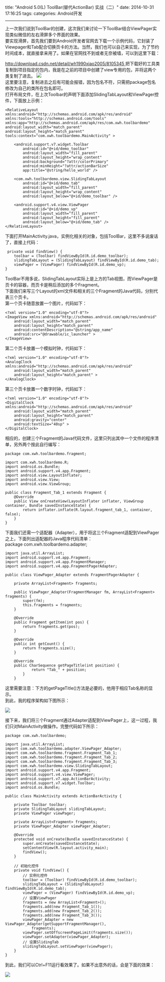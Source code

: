 title: "Android 5.0(L) ToolBar(替代ActionBar) 实战（二）"
date: 2014-10-31 17:16:25
tags:
categories: Android开发

---

上一次我们说到ToolBar的创建，这次我们来讨论一下ToolBar结合ViewPager实现类似微信的左右滑屏多个界面的效果。  
要实现滑屏，首先我们要到Android开发者官网去下载一个示例代码，它封装了Viewpager和Tab配合切换页卡的方法。当然，我们也可以自己来实现，为了节约时间成本，就直接拿来用了。如果在官网找不到或者无奈被墙，可以到这里下载：  
<!--more-->

[http://download.csdn.net/detail/wh1990xiao2005/8105345  ](http://download.csdn.net/detail/wh1990xiao2005/8105345  )
把下载好的工具类复制到项目指定的包内，我是在之前的项目中创建了view专用的包，并将这两个类复制了进去。
![](http://i.imgur.com/E4M1Y6k.png)  
这里要注意，复制进去之后有可能会报错，因为包名不符，只需把package包名修改为自己的类所在包名即可。  
打开布局文件，在上次Toolbar的声明下面添加SlidingTabLayout和ViewPager控件，下面放上示例：  

    <RelativeLayout xmlns:android="http://schemas.android.com/apk/res/android"  
   	xmlns:tools="http://schemas.android.com/tools"  
    xmlns:app="http://schemas.android.com/apk/res/com.xwh.toolbardemo"  
    android:layout_width="match_parent"  
    android:layout_height="match_parent"  
    tools:context="com.xwh.toolbardemo.MainActivity" >  
  
    	<android.support.v7.widget.Toolbar  
        	android:id="@+id/demo_toolbar"  
        	android:layout_width="fill_parent"  
        	android:layout_height="wrap_content"  
        	android:background="?attr/colorPrimary"  
        	android:minHeight="?attr/actionBarSize"  
        	app:title="@string/hello_world" />  
  
    	<com.xwh.toolbardemo.view.SlidingTabLayout  
       		android:id="@+id/demo_tab"  
        	android:layout_width="fill_parent"  
        	android:layout_height="wrap_content"  
        	android:layout_below="@+id/demo_toolbar" />  
  
    	<android.support.v4.view.ViewPager  
        	android:id="@+id/demo_vp"  
        	android:layout_width="fill_parent"  
        	android:layout_height="fill_parent"  
        	android:layout_below="@+id/demo_tab" />  
	</RelativeLayout>  

下面打开MainActivity.java，实例化相关的对象，包括ToolBar，这里不多说废话了，直接上代码：  

     private void findView() {  
        toolbar = (Toolbar) findViewById(R.id.demo_toolbar);  
        slidingTabLayout = (SlidingTabLayout) findViewById(R.id.demo_tab);  
        viewPager = (ViewPager) findViewById(R.id.demo_vp);  
    }  

ToolBar不用多说，SlidingTabLayout实际上是上方的Tab视图，而ViewPager是页卡的容器，而页卡是稍后添加的多个Fragment。  
下面我们来写三个Layout的xml文件和相关的三个Fragment的Java代码，分别代表三个页卡。  
第一个页卡随意放置一个图片，代码如下：  

    <?xml version="1.0" encoding="utf-8"?>  
	<ImageView xmlns:android="http://schemas.android.com/apk/res/android"  
    	android:layout_width="match_parent"  
   		android:layout_height="match_parent"  
    	android:contentDescription="@string/app_name"  
    	android:src="@drawable/ic_launcher" >  
	</ImageView>  

第二个页卡放置一个模拟时钟，代码如下：

    <?xml version="1.0" encoding="utf-8"?>  
	<AnalogClock xmlns:android="http://schemas.android.com/apk/res/android"  
    	android:layout_width="match_parent"  
    	android:layout_height="match_parent" >  
	</AnalogClock>  

第三个页卡放置一个数字时钟，代码如下：

    <?xml version="1.0" encoding="utf-8"?>  
	<DigitalClock xmlns:android="http://schemas.android.com/apk/res/android"  
    	android:layout_width="match_parent"  
    	android:layout_height="match_parent"  
    	android:gravity="center"  
    	android:textSize="40sp" >  
	</DigitalClock>  

相应的，创建三个Fragment的Java代码文件，这里只列出其中一个文件的程序清单，另外两个按此自行编写：  

    package com.xwh.toolbardemo.fragment;  
  
	import com.xwh.toolbardemo.R;  
	import android.os.Bundle;  
	import android.support.v4.app.Fragment;  
	import android.view.LayoutInflater;  
	import android.view.View;  
	import android.view.ViewGroup;  
  
	public class Fragment_Tab_1 extends Fragment {  
	    @Override  
	    public View onCreateView(LayoutInflater inflater, ViewGroup container, Bundle savedInstanceState) {  
	        return inflater.inflate(R.layout.fragment_tab_1, container, false);  
	    }  
	}  

下面我们还需一个适配器（Adapter），用于将这三个Fragment适配到ViewPager之上，下面列出适配器的Java程序代码清单：  
    package com.xwh.toolbardemo.adapter;  
  
	import java.util.ArrayList;  
	import android.support.v4.app.Fragment;  
	import android.support.v4.app.FragmentManager;  
	import android.support.v4.app.FragmentPagerAdapter;  
  
	public class ViewPager_Adapter extends FragmentPagerAdapter {  
  
    	private ArrayList<Fragment> fragments;  
  
    	public ViewPager_Adapter(FragmentManager fm, ArrayList<Fragment> fragments) {  
    	    super(fm);  
    	    this.fragments = fragments;  
	    }  
  
    	@Override  
    	public Fragment getItem(int pos) {  
        	return fragments.get(pos);  
    	}  
  
    	@Override  
    	public int getCount() {  
	        return fragments.size();  
	    }  
	  
	    @Override  
	    public CharSequence getPageTitle(int position) {  
        		return "Tab_" + position;  
    		}  
		}  

这里需要注意：下方的getPageTitle()方法是必要的，他用于相应Tab名称的显示。  
到此，我的程序架构如下图所示：

![](http://i.imgur.com/fbT3xlx.png)

接下来，我们将三个Fragment通过Adapter适配到ViewPager上，这一过程，我们只对MainActivity做操作。完整代码如下所示：  

    package com.xwh.toolbardemo;  
  
	import java.util.ArrayList;  
	import com.xwh.toolbardemo.adapter.ViewPager_Adapter;  
	import com.xwh.toolbardemo.fragment.Fragment_Tab_1;  
	import com.xwh.toolbardemo.fragment.Fragment_Tab_2;  
	import com.xwh.toolbardemo.fragment.Fragment_Tab_3;  
	import com.xwh.toolbardemo.view.SlidingTabLayout;  
	import android.support.v4.app.Fragment;  
	import android.support.v4.view.ViewPager;  
	import android.support.v7.app.ActionBarActivity;  
	import android.support.v7.widget.Toolbar;  
	import android.os.Bundle;  
  
	public class MainActivity extends ActionBarActivity {  
  
    	private Toolbar toolbar;  
	    private SlidingTabLayout slidingTabLayout;  
	    private ViewPager viewPager;  
	  
	    private ArrayList<Fragment> fragments;  
	    private ViewPager_Adapter viewPager_Adapter;  
	  
	    @Override  
	    protected void onCreate(Bundle savedInstanceState) {  
        	super.onCreate(savedInstanceState);  
        	setContentView(R.layout.activity_main);  
        	findView();  
    	}  
	  
	    // 初始化控件  
	    private void findView() {  
        	// 实例化控件  
        	toolbar = (Toolbar) findViewById(R.id.demo_toolbar);  
	        slidingTabLayout = (SlidingTabLayout) findViewById(R.id.demo_tab);  
	        viewPager = (ViewPager) findViewById(R.id.demo_vp);  
	        // 设置ViewPager  
	        fragments = new ArrayList<Fragment>();  
        	fragments.add(new Fragment_Tab_1());  
        	fragments.add(new Fragment_Tab_2());  
        	fragments.add(new Fragment_Tab_3());  
        	viewPager_Adapter = new ViewPager_Adapter(getSupportFragmentManager(),  
                fragments);  
	        viewPager.setOffscreenPageLimit(fragments.size());  
	        viewPager.setAdapter(viewPager_Adapter);  
        	// 设置SlidingTab  
        	slidingTabLayout.setViewPager(viewPager);  
    	}  
	}  

到此，我们可以Ctrl+F11运行看效果了。如果不出意外的话，会是下面的效果：  

![](http://i.imgur.com/2aYEMQC.png)